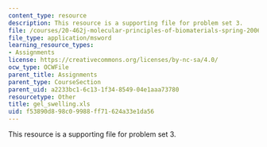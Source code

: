 ```yaml
---
content_type: resource
description: This resource is a supporting file for problem set 3.
file: /courses/20-462j-molecular-principles-of-biomaterials-spring-2006/f53890d898c09988ff71624a33e1da56_gel_swelling.xls
file_type: application/msword
learning_resource_types:
- Assignments
license: https://creativecommons.org/licenses/by-nc-sa/4.0/
ocw_type: OCWFile
parent_title: Assignments
parent_type: CourseSection
parent_uid: a2233bc1-6c13-1f34-8549-04e1aaa73780
resourcetype: Other
title: gel_swelling.xls
uid: f53890d8-98c0-9988-ff71-624a33e1da56
---
```

This resource is a supporting file for problem set 3.